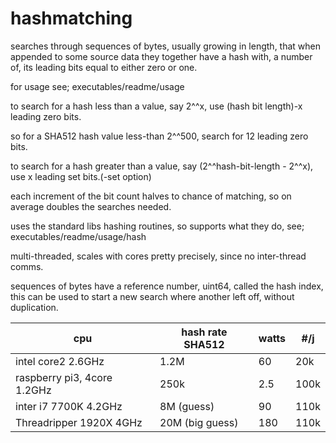 # hashmatching
searches through sequences of bytes, usually growing in length, that when appended to some source data they together have a hash with, a number of, its leading bits equal to either zero or one.

for usage see; executables/readme/usage

to search for a hash less than a value, say 2^^x, use (hash bit length)-x leading zero bits.

so for a SHA512 hash value less-than 2^^500, search for 12 leading zero bits.

to search for a hash greater than a value, say (2^^hash-bit-length - 2^^x), use x leading set bits.(-set option)

each increment of the bit count halves to chance of matching, so on average doubles the searches needed.  

uses the standard libs hashing routines, so supports what they do, see; executables/readme/usage/hash

multi-threaded, scales with cores pretty precisely, since no inter-thread comms.

sequences of bytes have a reference number, uint64, called the hash index, this can be used to start a new search where another left off, without duplication.


|cpu|hash rate SHA512|watts|#/j|
|-|-|-|-|
|intel core2 2.6GHz|1.2M|60|20k|
|raspberry pi3, 4core 1.2GHz|250k|2.5|100k|
|inter i7 7700K  4.2GHz|8M (guess)|90|110k|
|Threadripper 1920X 4GHz|20M (big guess)|180|110k|

